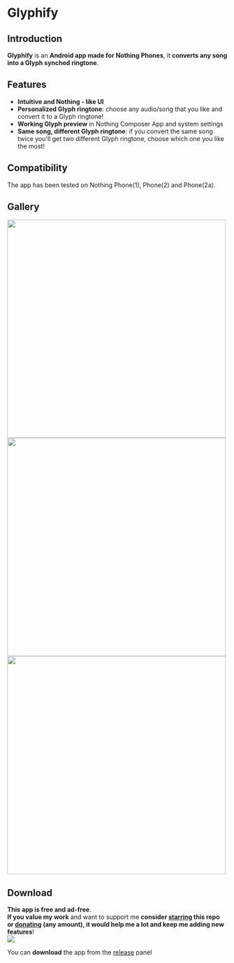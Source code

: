 # Glyphify
## Introduction
**Glyphify** is an **Android app made for Nothing Phones**, it **converts any song into a Glyph synched ringtone**.

## Features
- **Intuitive and Nothing - like UI**
- **Personalized Glyph ringtone**: choose any audio/song that you like and convert it to a Glyph ringtone!
- **Working Glyph preview** in Nothing Composer App and system settings
- **Same song, different Glyph ringtone**: if you convert the same song twice you'll get two different Glyph ringtone, choose which one you like the most!

## Compatibility
The app has been tested on Nothing Phone(1), Phone(2) and Phone(2a).

## Gallery
<img src="https://github.com/Fr4nKB/Glyphify/assets/70409297/18bd8c93-26a2-4406-91f6-72f0e661afca" height="500">
<img src="https://github.com/Fr4nKB/Glyphify/assets/70409297/717faf02-2fb6-4b17-a830-7fdcf703c171" height="500">
<img src="https://github.com/Fr4nKB/Glyphify/assets/70409297/ce6383ea-801d-4dae-b277-458439c64941" height="500">

## Download
**This app is free and ad-free**.\
**If you value my work** and want to support me **consider <ins>starring</ins> this repo or <ins>donating</ins> (any amount), it would help me a lot and keep me adding new features**!\
[![](https://www.paypalobjects.com/en_US/i/btn/btn_donateCC_LG.gif)](https://www.paypal.com/donate/?hosted_button_id=HJU8Y7F34Z6TL)

You can **download** the app from the [release](https://github.com/Fr4nKB/Glyphify/releases/latest) panel
